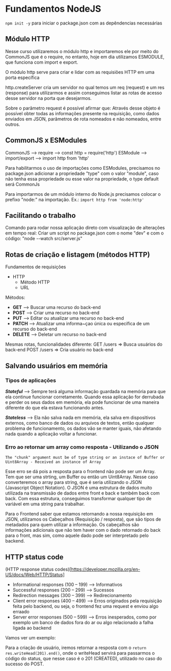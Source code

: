 # Fundamentos NodeJS

`npm init -y` para iniciar o package.json com as depêndencias necessárias

## Módulo HTTP

Nesse curso utilizaremos o módulo http e importaremos ele por meito do CommonJS que é o require, no entanto, hoje em dia utilizamos ESMODULE, que funciona com import e export.

O módulo http serve para criar e lidar com as requisiões HTTP em uma porta específica

http.createServer cria um servidor no qual temos um req (request) e um res (response) para utilizarmos e assim conseguimos listar as rotas de acesso desse servidor na porta que desejarmos. 

Sobre o parâmetro request é possível afirmar que: Através desse objeto é possível obter todas as informações presente na requisição, como dados enviados em JSON, parâmetros de rota nomeados e não nomeados, entre outros.

## CommonJS x ESModules

CommonJS --> require --> const http = require('http')
ESModule --> import/export --> import http from 'http'

Para habilitarmos o uso de importações como ESModules, precisamos no package.json adicionar a propriedade "type" com o valor "module", caso não tenha essa propriedade ou esse valor na propriedade, o type default será CommonJs

Para importarmos de um módulo interno do Node.js precisamos colocar o prefixo "node:" na importação. Ex.: `import http from 'node:http'`


## Facilitando o trabalho

Comando para rodar nossa aplicação direto com visualização de alterações em tempo real:
Criar um script no package.json com o nome "dev" e com o código: "node --watch src/server.js"

## Rotas de criação e listagem (métodos HTTP)

Fundamentos de requisições
- HTTP
  - Método HTTP
  - URL

Métodos:
- **GET** --> Buscar uma recurso do back-end
- **POST** --> Criar uma recurso no back-end
- **PUT** --> Editar ou atualizar uma recurso no back-end
- **PATCH** --> Atualizar uma informa~çao única ou específica de um recurso do back-end
- **DELETE** --> Deletar um recurso no back-end

Mesmas rotas, funcionalidades diferente:
GET /users => Busca usuários do back-end
POST /users => Cria usuário no back-end

## Salvando usuários em memória

### Tipos de aplicações 

***Stateful*** --> Sempre terá alguma informação guardada na memória para que ela continue funcionar corretamente. Quando essa aplicação for derrubada e perder os seus dados em memória, ela pode funcionar de uma maneira diferente do que ela estava funcionando antes.

***Stateless*** --> Ela não salva nada em memória, ela salva em dispositivos externos, como banco de dados ou arquivos de textos, então qualquer problema de funcionamento, os dados vão se manter iguais, não afetando nada quando a aplicação voltar a funcionar.


### Erro ao retornar um array como resposta - Utilizando o JSON
`The "chunk" argument must be of type string or an instace of Buffer or Uint8Array - Received an instance of Array`

Esse erro se dá pois a resposta para o frontend não pode ser um Array. Tem que ser uma strting, um Buffer ou então um Uint8Array.
Nesse caso converteremos o array para string, que é seria utilizando o JSON (Javascript Object Notation).
O JSON é uma estrutura de dados muito utilizada na transmissão de dados entre front e back e também back com back. Com essa estrutura, conseguimos transformar qualquer tipo de variável em uma string para trabalhar.

Para o Frontend saber que estamos retornando a nossa requisição em JSON, utilizamos os Cabeçalhos (Requisição / resposta), que são tipos de metadados para quem utilizar a informação. Os cabeçalhos são informações adicionais que não tem haver com o dado retornado do back para o front, mas sim, como aquele dado pode ser interpretado pelo backend.


## HTTP status code 
(HTTP response status codes)[https://developer.mozilla.org/en-US/docs/Web/HTTP/Status]

- Informational responses (100 – 199) --> Informativos
- Successful responses (200 – 299) --> Sucessos
- Redirection messages (300 – 399) --> Redirecionamento
- Client error responses (400 – 499) --> Erros originados pela requisição feita pelo backend, ou seja, o frontend fez uma request e enviou algo erraado
- Server error responses (500 – 599) --> Erros inesperados, como por exemplo um banco de dados fora do ar ou algo relacionado a falha ligada ao backend

Vamos ver um exemplo:

Para a criação de usuário, iremos retornar a resposta com o `return res.writeHead(201).end()`, onde o writeHead servirá para passarmos o código do status, que nesse caso é o 201 (CREATED), utilizado no caso do sucesso do POST.  
